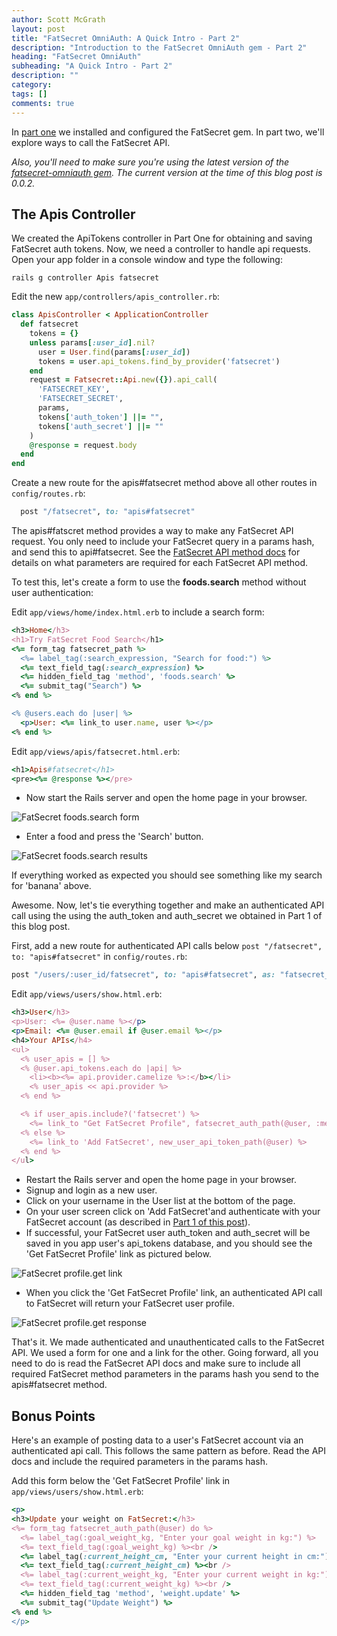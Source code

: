 ```yaml
---
author: Scott McGrath
layout: post
title: "FatSecret OmniAuth: A Quick Intro - Part 2"
description: "Introduction to the FatSecret OmniAuth gem - Part 2"
heading: "FatSecret OmniAuth"
subheading: "A Quick Intro - Part 2"
description: ""
category:
tags: []
comments: true
---
```


In [part one] we installed and configured the FatSecret gem. In part two,
we'll explore ways to call the FatSecret API.

[part one]: /quick-intro-to-fatsecret-omniauth-ruby-gem/ "part one"

*Also, you'll need to make sure you're using the latest version of the
[fatsecret-omniauth gem]. The current version at the time of this blog post is 0.0.2.*

[fatsecret-omniauth gem]: https://github.com/scrawlon/fatsecret-omniauth "fatsecret-omniauth gem"

The Apis Controller
---

We created the ApiTokens controller in Part One for obtaining and saving
FatSecret auth tokens. Now, we need a controller to handle api
requests. Open your app folder in a console window and type the following:  

`rails g controller Apis fatsecret`

Edit the new `app/controllers/apis_controller.rb`:

```ruby
class ApisController < ApplicationController
  def fatsecret
    tokens = {}
    unless params[:user_id].nil?
      user = User.find(params[:user_id])
      tokens = user.api_tokens.find_by_provider('fatsecret')
    end
    request = Fatsecret::Api.new({}).api_call(
      'FATSECRET_KEY',
      'FATSECRET_SECRET',
      params,
      tokens['auth_token'] ||= "",  
      tokens['auth_secret'] ||= ""
    )
    @response = request.body
  end
end
```

Create a new route for the apis#fatsecret method above all other routes in `config/routes.rb`:

```ruby
  post "/fatsecret", to: "apis#fatsecret"
```

The apis#fatscret method provides a way to make any FatSecret API request.
You only need to include your FatSecret query in a params hash,
and send this to api#fatsecret. See the [FatSecret API method docs]
for details on what parameters are required for each FatSecret API method.

[FatSecret API method docs]: http://platform.fatsecret.com/api/Default.aspx?screen=rapiref "FatSecret API method docs"

To test this, let's create a form to use the __foods.search__ method without user authentication:

Edit `app/views/home/index.html.erb` to include a search form:

```ruby
<h3>Home</h3>
<h1>Try FatSecret Food Search</h1>
<%= form_tag fatsecret_path %>
  <%= label_tag(:search_expression, "Search for food:") %>
  <%= text_field_tag(:search_expression) %>
  <%= hidden_field_tag 'method', 'foods.search' %>
  <%= submit_tag("Search") %>
<% end %>

<% @users.each do |user| %>
  <p>User: <%= link_to user.name, user %></p>
<% end %>
```

Edit `app/views/apis/fatsecret.html.erb`:

```ruby
<h1>Apis#fatsecret</h1>
<pre><%= @response %></pre>
```

* Now start the Rails server and open the home page in your browser.  

![FatSecret foods.search form](/images/fatsecret-omniauth-foods-search-form.jpg "foods.search form")

* Enter a food and press the 'Search' button.

![FatSecret foods.search results](/images/fatsecret-omniauth-foods-search-results.jpg "foods.search results")

If everything worked as expected you should see something like my search for 'banana' above.

Awesome. Now, let's tie everything together and make an authenticated API call using the
using the auth_token and auth_secret we obtained in Part 1 of this blog post.

First, add a new route for authenticated API calls below `post "/fatsecret", to: "apis#fatsecret"`
in `config/routes.rb`:

```ruby
post "/users/:user_id/fatsecret", to: "apis#fatsecret", as: "fatsecret_auth"
```

Edit `app/views/users/show.html.erb`:

```ruby
<h3>User</h3>
<p>User: <%= @user.name %></p>
<p>Email: <%= @user.email if @user.email %></p>
<h4>Your APIs</h4>
<ul>
  <% user_apis = [] %>
  <% @user.api_tokens.each do |api| %>
    <li><b><%= api.provider.camelize %>:</b></li>
    <% user_apis << api.provider %>
  <% end %>

  <% if user_apis.include?('fatsecret') %>
    <%= link_to "Get FatSecret Profile", fatsecret_auth_path(@user, :method => 'profile.get'), :method => 'post' %>
  <% else %>
    <%= link_to 'Add FatSecret', new_user_api_token_path(@user) %>
  <% end %>
</ul>
```


* Restart the Rails server and open the home page in your browser.  
* Signup and login as a new user.
* Click on your username in the User list at the bottom of the page.
* On your user screen click on 'Add FatSecret'and authenticate with your FatSecret account
(as described in [Part 1 of this post]).
* If successful, your FatSecret user auth_token and auth_secret will be saved in you app
user's api_tokens database, and you should see the 'Get FatSecret Profile' link as pictured below.

![FatSecret profile.get link](/images/fatsecret-omniauth-profile-get.jpg "FatSecret profile.get link")

[Part 1 of this post]: /quick-intro-to-fatsecret-omniauth-ruby-gem/ "Part 1 of this post"

* When you click the 'Get FatSecret Profile' link, an authenticated API call to FatSecret will return
your FatSecret user profile.

![FatSecret profile.get response](/images/fatsecret-omniauth-profile-get-response.jpg "FatSecret profile.get response")

That's it. We made authenticated and unauthenticated calls to the FatSecret API. We used a form for one and a link for the other.
Going forward, all you need to do is read the FatSecret API docs and make sure to include all required
FatSecret method parameters in the params hash you send to the apis#fatsecret method.

Bonus Points
---

Here's an example of posting data to a user's FatSecret account via an authenticated api call.
This follows the same pattern as before. Read the API docs and include the required parameters in the params hash.

Add this form below the 'Get FatSecret Profile' link in `app/views/users/show.html.erb`:

```ruby
<p>
<h3>Update your weight on FatSecret:</h3>
<%= form_tag fatsecret_auth_path(@user) do %>
  <%= label_tag(:goal_weight_kg, "Enter your goal weight in kg:") %>
  <%= text_field_tag(:goal_weight_kg) %><br />
  <%= label_tag(:current_height_cm, "Enter your current height in cm:") %>
  <%= text_field_tag(:current_height_cm) %><br />
  <%= label_tag(:current_weight_kg, "Enter your current weight in kg:") %>
  <%= text_field_tag(:current_weight_kg) %><br />
  <%= hidden_field_tag 'method', 'weight.update' %>
  <%= submit_tag("Update Weight") %>
<% end %>  
</p>
```
